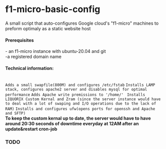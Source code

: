 # f1-micro-basic-config
A small script that auto-configures Google cloud's "f1-micro" machines to preform optimaly as a static website host 
<h4>Prerequisites</h4>
- an f1-micro instance with ubuntu-20.04 and git<br>
-a registered domain name

<h4>Technical information:</h4>
<br>
<code>Adds a small swapfile(800M) and configures /etc/fstab</code>
<code>Installs LAMP stack, configures apache2 server and disables mysql for optimal performance</code>
<code>Adds Apache write premissions to '/home/' </code>
<code>Installs LIQUORIX Custom Kernal and Zram (since the server instance would have to deal with a lot of swaping and I/O operations due to the lack of RAM)</code>
<code>Installs and configures ufw(opens ports for openssh and Apache and SFTP)</code>
<br>
<strong>To keep the custom kernal up to date, the server would have to have around 20:30 seconds of downtime everyday at 12AM after an update&restart cron-job</strong>
  <h3>TODO</h3>